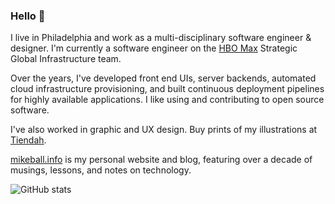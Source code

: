 ### Hello 👋

I live in Philadelphia and work as a multi-disciplinary software engineer &
designer. I'm currently a software engineer on the [HBO Max](https://www.hbomax.com/)
Strategic Global Infrastructure team.

Over the years, I've developed front end UIs, server backends, automated cloud
infrastructure provisioning, and built continuous deployment pipelines for highly
available applications. I like using and contributing to open source software.

I've also worked in graphic and UX design. Buy prints of my illustrations at
[Tiendah](https://tiendah.bigcartel.com).

[mikeball.info](http://mikeball.info) is my personal website and blog, featuring
over a decade of musings, lessons, and notes on technology.

![GitHub stats](https://github-readme-stats.vercel.app/api?username=mdb&count_private=true&include_all_commits=true&custom_title=GitHub%20Stats)
